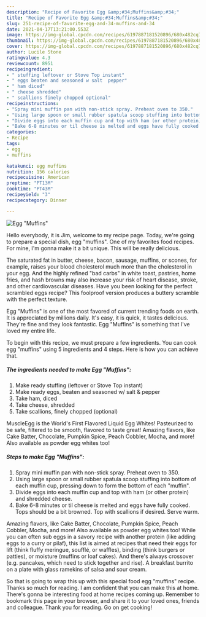 ```yaml
---
description: "Recipe of Favorite Egg &amp;#34;Muffins&amp;#34;"
title: "Recipe of Favorite Egg &amp;#34;Muffins&amp;#34;"
slug: 251-recipe-of-favorite-egg-and-34-muffins-and-34
date: 2021-04-17T13:21:00.553Z
image: https://img-global.cpcdn.com/recipes/6197887181520896/680x482cq70/egg-muffins-recipe-main-photo.jpg
thumbnail: https://img-global.cpcdn.com/recipes/6197887181520896/680x482cq70/egg-muffins-recipe-main-photo.jpg
cover: https://img-global.cpcdn.com/recipes/6197887181520896/680x482cq70/egg-muffins-recipe-main-photo.jpg
author: Lucile Stone
ratingvalue: 4.3
reviewcount: 8951
recipeingredient:
- " stuffing leftover or Stove Top instant"
- " eggs beaten and seasoned w salt  pepper"
- " ham diced"
- " cheese shredded"
- " scallions finely chopped optional"
recipeinstructions:
- "Spray mini muffin pan with non-stick spray. Preheat oven to 350."
- "Using large spoon or small rubber spatula scoop stuffing into bottom of each muffin cup, pressing down to form the bottom of each &#34;muffin&#34;."
- "Divide eggs into each muffin cup and top with ham (or other protein) and shredded cheese."
- "Bake 6-8 minutes or til cheese is melted and eggs have fully cooked. Tops should be a bit browned. Top with scallions if desired. Serve warm."
categories:
- Recipe
tags:
- egg
- muffins

katakunci: egg muffins 
nutrition: 156 calories
recipecuisine: American
preptime: "PT13M"
cooktime: "PT43M"
recipeyield: "3"
recipecategory: Dinner

---
```



![Egg &#34;Muffins&#34;](https://img-global.cpcdn.com/recipes/6197887181520896/680x482cq70/egg-muffins-recipe-main-photo.jpg)

Hello everybody, it is Jim, welcome to my recipe page. Today, we're going to prepare a special dish, egg &#34;muffins&#34;. One of my favorites food recipes. For mine, I'm gonna make it a bit unique. This will be really delicious.

The saturated fat in butter, cheese, bacon, sausage, muffins, or scones, for example, raises your blood cholesterol much more than the cholesterol in your egg. And the highly refined &#34;bad carbs&#34; in white toast, pastries, home fries, and hash browns may also increase your risk of heart disease, stroke, and other cardiovascular diseases. Have you been looking for the perfect scrambled eggs recipe? This foolproof version produces a buttery scramble with the perfect texture.

Egg &#34;Muffins&#34; is one of the most favored of current trending foods on earth. It is appreciated by millions daily. It's easy, it is quick, it tastes delicious. They're fine and they look fantastic. Egg &#34;Muffins&#34; is something that I've loved my entire life.


To begin with this recipe, we must prepare a few ingredients. You can cook egg &#34;muffins&#34; using 5 ingredients and 4 steps. Here is how you can achieve that.

<!--inarticleads1-->

##### The ingredients needed to make Egg &#34;Muffins&#34;:

1. Make ready  stuffing (leftover or Stove Top instant)
1. Make ready  eggs, beaten and seasoned w/ salt &amp; pepper
1. Take  ham, diced
1. Take  cheese, shredded
1. Take  scallions, finely chopped (optional)


MuscleEgg is the World&#39;s First Flavored Liquid Egg Whites! Pasteurized to be safe, filtered to be smooth, flavored to taste great! Amazing flavors, like Cake Batter, Chocolate, Pumpkin Spice, Peach Cobbler, Mocha, and more! Also available as powder egg whites too! 

<!--inarticleads2-->

##### Steps to make Egg &#34;Muffins&#34;:

1. Spray mini muffin pan with non-stick spray. Preheat oven to 350.
1. Using large spoon or small rubber spatula scoop stuffing into bottom of each muffin cup, pressing down to form the bottom of each &#34;muffin&#34;.
1. Divide eggs into each muffin cup and top with ham (or other protein) and shredded cheese.
1. Bake 6-8 minutes or til cheese is melted and eggs have fully cooked. Tops should be a bit browned. Top with scallions if desired. Serve warm.


Amazing flavors, like Cake Batter, Chocolate, Pumpkin Spice, Peach Cobbler, Mocha, and more! Also available as powder egg whites too! While you can often sub eggs in a savory recipe with another protein (like adding eggs to a curry or pilaf), this list is aimed at recipes that need their eggs for lift (think fluffy meringue, soufflé, or waffles), binding (think burgers or patties), or moisture (muffins or loaf cakes). And there&#39;s always crossover (e.g. pancakes, which need to stick together and rise). A breakfast burrito on a plate with glass ramekins of salsa and sour cream. 

So that is going to wrap this up with this special food egg &#34;muffins&#34; recipe. Thanks so much for reading. I am confident that you can make this at home. There's gonna be interesting food at home recipes coming up. Remember to bookmark this page in your browser, and share it to your loved ones, friends and colleague. Thank you for reading. Go on get cooking!
